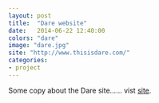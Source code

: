 ```yaml
---
layout: post
title:  "Dare website"
date:   2014-06-22 12:40:00
colors: "dare"
image: "dare.jpg"
site: "http://www.thisisdare.com/"
categories: 
- project 
---
```


Some copy about the Dare site...... vist [site][visit-site].

[visit-site]: http://www.thisisdare.com/
